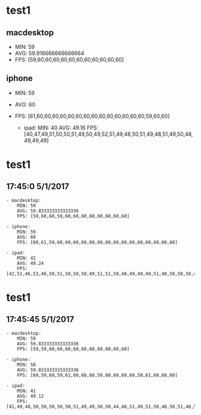 # test1
## macdesktop
 - MIN: 59
 - AVG: 59.916666666666664
 - FPS: [59,60,60,60,60,60,60,60,60,60,60,60]

## iphone 
 - MIN: 59
 - AVG: 60
 - FPS: [61,60,60,60,60,60,60,60,60,60,60,60,60,60,60,59,60,60]

	- ipad: 
		MIN: 40
		AVG: 49.16
		FPS: [40,47,49,51,50,50,51,49,50,49,52,51,49,48,50,51,49,48,51,49,50,48,49,49,49]

# test1
## 	17:45:0 5/1/2017
	- macdesktop: 
		MIN: 59
		AVG: 59.833333333333336
		FPS: [59,60,60,59,60,60,60,60,60,60,60,60]

	- iphone: 
		MIN: 59
		AVG: 60
		FPS: [60,61,59,60,60,60,60,60,60,60,60,60,60,60,60,60,60,60]

	- ipad: 
		MIN: 42
		AVG: 49.24
		FPS: [42,51,46,53,46,50,51,50,50,50,49,51,51,50,48,49,49,49,51,48,50,50,50,48,49]

# test1
## 	17:45:45 5/1/2017
	- macdesktop: 
		MIN: 59
		AVG: 59.833333333333336
		FPS: [59,59,60,60,60,60,60,60,60,60,60,60]

	- iphone: 
		MIN: 58
		AVG: 59.833333333333336
		FPS: [60,59,60,59,61,60,60,60,59,60,60,60,60,58,61,60,60,60]

	- ipad: 
		MIN: 41
		AVG: 49.12
		FPS: [41,49,48,50,50,50,50,50,51,49,49,50,50,44,48,51,49,51,50,48,50,51,48,51,50]

